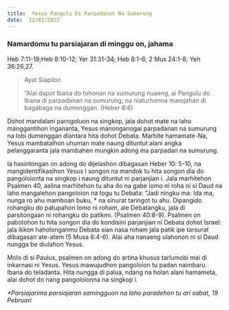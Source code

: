 ```yaml
---
title:  Yesus Pangulu Di Parpadanan Na Sumurung
date:  12/02/2022
---
```


### Namardomu tu parsiajaran di minggu on, jahama
Heb 7:11-19;Heb 8:10-12; Yer 31:31-34; Heb 8:1-6; 2 Mus 24:1-8; Yeh 36:26,27.

> <p>Ayat Siapilon</p>
> “Alai dapot Ibana do tohonan na sumurung nuaeng, ai Pangulu do Ibana di parpadanan na sumurung, na niaturhonna marojahan di bagabaga na dumenggan. (Heber 8:6)

Dohot mandalani parngoluon na singkop, jala dohot mate na laho manggantihon ingananta, Yesus manonganogai parpadanan na sumurung na lobi dumenggan diantara hita dohot Debata. Marhite hamamate-Na, Yesus mambatalhon uhuman mate naung dituntut alani angka pelanggaranta jala mambahen mungkin adong ma parpadan na sumurung.

Ia hasintongan on adong do dijelashon dibagasan Heber 10: 5-10, na mangidentifikasihon Yesus I songon na mandok tu hita songon dia do pangoloionta na singkop i naung dituntut ni parjanjian i. Jala marhitehon Psalmen 40, aslina marhitehon tu aha do na gabe lomo ni roha ni si Daud na laho mangalehon pangoloion na togu tu Debata: “Jadi ningku ma: Ida ma, nunga ro ahu mamboan buku, * na sinurat taringot tu ahu. Dipangido rohangku do patupahon lomo ni roham, ale Debatangku, jala di parsitongaan ni rohangku do patikmi. (Psalmen 40:8-9). Psalmen on pabotohon tu hita songon  dia do kondisini parjanjian ni Debata dohot Israel: jala ikkon haholonganmu Debata sian nasa roham jala patik ipe tarsurat dibagasan ate-atem (5 Musa 6:4-6). Alai aha nanaeng ulahonon ni si Daud nungga be diulahon Yesus.

Molo di si Paulus, psalmen on adong do artina khusus tarlumobi mai di inkarnasi ni Yesus. Yesus mawujudhon pangoloion tu padan naimbaru. Ibana do teladanta. Hita nungga di palua, ndang na holan alani hamameta, alai dohot do nang pangoloionna na singkop i.

_*Parsiajarima parsiajaran samingguon na laho paradehon tu ari sabat, 19 Pebruari_